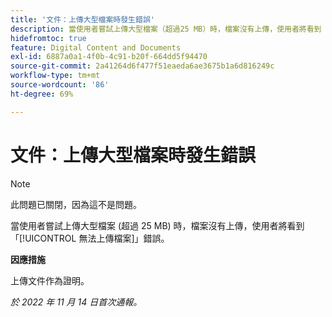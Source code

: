 ```yaml
---
title: '文件：上傳大型檔案時發生錯誤'
description: 當使用者嘗試上傳大型檔案（超過25 MB）時，檔案沒有上傳，使用者將看到「無法上傳檔案」錯誤。
hidefromtoc: true
feature: Digital Content and Documents
exl-id: 6887a0a1-4f0b-4c91-b20f-664dd5f94470
source-git-commit: 2a41264d6f477f51eaeda6ae3675b1a6d816249c
workflow-type: tm+mt
source-wordcount: '86'
ht-degree: 69%

---
```


# 文件：上傳大型檔案時發生錯誤

<!--This article is on WF and WFP TOCs-->

>[!NOTE]
>
>此問題已關閉，因為這不是問題。

當使用者嘗試上傳大型檔案 (超過 25 MB) 時，檔案沒有上傳，使用者將看到「[!UICONTROL 無法上傳檔案]」錯誤。

**因應措施**

上傳文件作為證明。

_於 2022 年 11 月 14 日首次通報。_
